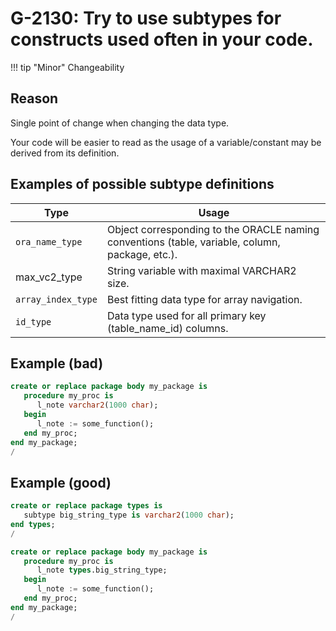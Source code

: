 # G-2130: Try to use subtypes for constructs used often in your code. 

!!! tip "Minor"
    Changeability

## Reason

Single point of change when changing the data type.

Your code will be easier to read as the usage of a variable/constant may be derived from its definition.

## Examples of possible subtype definitions

Type               | Usage
------------------ | -----
`ora_name_type`    | Object corresponding to the ORACLE naming conventions (table, variable, column, package, etc.).
max_vc2_type       | String variable with maximal VARCHAR2 size.
`array_index_type` | Best fitting data type for array navigation.
`id_type`          | Data type used for all primary key (table_name_id) columns.

## Example (bad)

```sql
create or replace package body my_package is
   procedure my_proc is
      l_note varchar2(1000 char);
   begin
      l_note := some_function();
   end my_proc;
end my_package;
/
```

## Example (good)

```sql
create or replace package types is
   subtype big_string_type is varchar2(1000 char);
end types;
/

create or replace package body my_package is
   procedure my_proc is
      l_note types.big_string_type;
   begin
      l_note := some_function();
   end my_proc;
end my_package;
/
```
